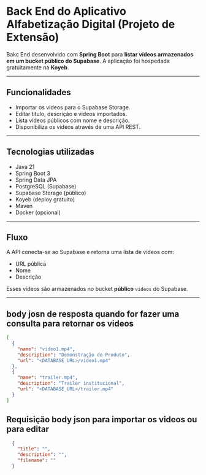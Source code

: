 
#  Back End do Aplicativo Alfabetização Digital (Projeto de Extensão)

Bakc End desenvolvido com **Spring Boot** para **listar vídeos armazenados em um bucket público do Supabase**. A aplicação foi hospedada gratuitamente na **Koyeb**.

---

## Funcionalidades

-  Importar os videos para o Supabase Storage.
-  Editar titulo, descrição e videos importados.
-  Lista vídeos públicos com nome e descrição.
-  Disponibiliza os vídeos através de uma API REST.

---

## Tecnologias utilizadas

- Java 21  
- Spring Boot 3  
- Spring Data JPA  
- PostgreSQL (Supabase)  
- Supabase Storage (público)  
- Koyeb (deploy gratuito)  
- Maven  
- Docker (opcional)

---

## Fluxo

A API conecta-se ao Supabase e retorna uma lista de vídeos com:
- URL pública  
- Nome  
- Descrição  

Esses vídeos são armazenados no bucket **público** `videos` do Supabase.

---


##  body josn de resposta quando for fazer uma consulta para retornar os videos

```json
[
  {
    "name": "video1.mp4",
    "description": "Demonstração do Produto",
    "url": "<DATABASE_URL>/video1.mp4"
  },
  {
    "name": "trailer.mp4",
    "description": "Trailer institucional",
    "url": "<DATABASE_URL>/trailer.mp4"
  }
]
```
##  Requisição body json para importar os videos ou para editar 

```json
  {
    "title": "",
    "description": "",
    "filename": ""
  }
```
